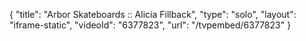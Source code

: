 {
    "title": "Arbor Skateboards :: Alicia Fillback",
    "type": "solo",
    "layout": "iframe-static",
    "videoId": "6377823",
    "url": "\/tvpembed\/6377823"
}